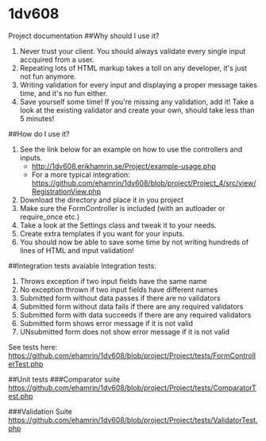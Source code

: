 # 1dv608

Project documentation
##Why should I use it?
1. Never trust your client. You should always validate every single input accquired from a user.
2. Repeating lots of HTML markup takes a toll on any developer, it's just not fun anymore.
3. Writing validation for every input and displaying a proper message takes time, and it's no fun either.
4. Save yourself some time! If you're missing any validation, add it! Take a look at the existing validator and create your own, should take less than 5 minutes!

##How do I use it?
1. See the link below for an example on how to use the controllers and inputs.
    * http://1dv608.erikhamrin.se/Project/example-usage.php
    * For a more typical integration: https://github.com/ehamrin/1dv608/blob/project/Project_4/src/view/RegistrationView.php
2. Download the directory and place it in you project
3. Make sure the FormController is included (with an autloader or require_once etc.)
4. Take a look at the Settings class and tweak it to your needs.
5. Create extra templates if you want for your inputs.
6. You should now be able to save some time by not writing hundreds of lines of HTML and input validation!



##Integration tests avaiable
Integration tests:

1. Throws exception if two input fields have the same name
2. No exception thrown if two input fields have different names
3. Submitted form without data passes if there are no validators
4. Submitted form without data fails if there are any required validators
5. Submitted form with data succeeds if there are any required validators
6. Submitted form shows error message if it is not valid
7. UNsubmitted form does not show error message if it is not valid

See tests here: https://github.com/ehamrin/1dv608/blob/project/Project/tests/FormControllerTest.php


##Unit tests
###Comparator suite
https://github.com/ehamrin/1dv608/blob/project/Project/tests/ComparatorTest.php

###Validation Suite
https://github.com/ehamrin/1dv608/blob/project/Project/tests/ValidatorTest.php

